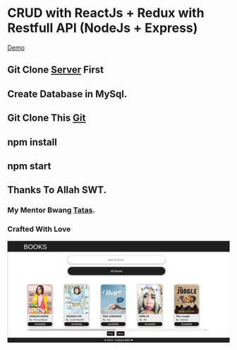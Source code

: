 # CRUD with ReactJs + Redux with Restfull API (NodeJs + Express)

[Demo](https://laughing-yalow-3dc305.netlify.com/)

## Git Clone [Server](https://github.com/sluxz3r/back-end.git) First 

## Create Database in MySql.

## Git Clone This [Git](https://github.com/sluxz3r/week5-crud-react-redux.git)

## npm install 
## npm start

## Thanks To Allah SWT.
### My Mentor Bwang [Tatas](https://github.com/tatasfachrul).

### Crafted With Love

![alt text](https://github.com/sluxz3r/week5-crud-react-redux/blob/master/src/assets/img/satu.png)
